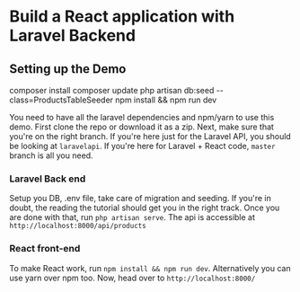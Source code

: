 # Build a React application with Laravel Backend

## Setting up the Demo

composer install
composer update
php artisan db:seed --class=ProductsTableSeeder
npm install && npm run dev

You need to have all the laravel dependencies and npm/yarn to use this demo. First clone the repo or download it as a zip. 
Next, make sure that you're on the right branch. If you're here just for the Laravel API, you should be looking at `laravelapi`. If you're here for Laravel + React code, `master` branch is all you need.

### Laravel Back end
Setup you DB, .env file, take care of migration and seeding. If you're in doubt, the reading the tutorial should get you in the right track. Once you are done with that, run `php artisan serve`. The api is accessible at `http://localhost:8000/api/products`

### React front-end

To make React work, run `npm install && npm run dev`. Alternatively you can use yarn over npm too. Now, head over to `http://localhost:8000/`